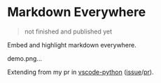 # Markdown Everywhere

> not finished and published yet

Embed and highlight markdown everywhere.

demo.png...

Extending from my pr in [vscode-python](https://github.com/microsoft/vscode-python) ([issue](https://github.com/microsoft/vscode-python/issues/4356)/[pr](https://github.com/microsoft/vscode-python/pull/13359)).